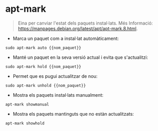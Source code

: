 # apt-mark

> Eina per canviar l'estat dels paquets instal·lats.
> Més Informació: <https://manpages.debian.org/latest/apt/apt-mark.8.html>.

- Marca un paquet com a instal·lat automàticament:

`sudo apt-mark auto {{nom_paquet}}`

- Manté un paquet en la seva versió actual i evita que s'actualitzi:

`sudo apt-mark hold {{nom_paquet}}`

- Permet que es pugui actualitzar de nou:

`sudo apt-mark unhold {{nom_paquet}}`

- Mostra els paquets instal·lats manualment:

`apt-mark showmanual`

- Mostra els paquets mantinguts que no estàn actualitzats:

`apt-mark showhold`
